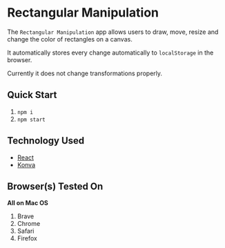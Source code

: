 # Rectangular Manipulation

The `Rectangular Manipulation` app allows users to draw, move, resize and change the color of rectangles on a canvas.

It automatically stores every change automatically to `localStorage` in the browser.

Currently it does not change transformations properly.

## Quick Start

1. `npm i`
1. `npm start`

## Technology Used

- [React](https://reactjs.org/)
- [Konva](https://konvajs.org/)

## Browser(s) Tested On
**All on Mac OS**

1. Brave
1. Chrome
1. Safari
1. Firefox